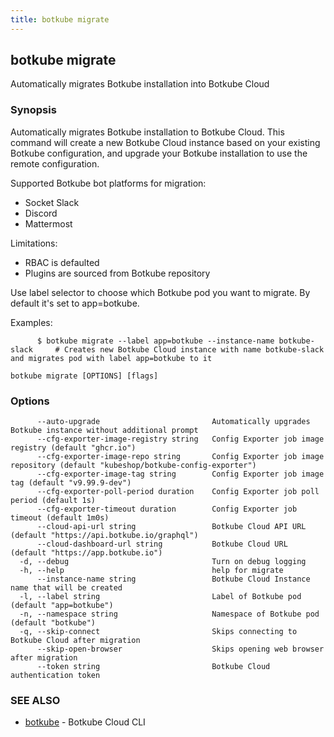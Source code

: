 ```yaml
---
title: botkube migrate
---
```


## botkube migrate

Automatically migrates Botkube installation into Botkube Cloud

### Synopsis

Automatically migrates Botkube installation to Botkube Cloud.
This command will create a new Botkube Cloud instance based on your existing Botkube configuration, and upgrade your Botkube installation to use the remote configuration.

Supported Botkube bot platforms for migration:
- Socket Slack
- Discord
- Mattermost

Limitations:
- RBAC is defaulted
- Plugins are sourced from Botkube repository

Use label selector to choose which Botkube pod you want to migrate. By default it's set to app=botkube.

Examples:

          $ botkube migrate --label app=botkube --instance-name botkube-slack     # Creates new Botkube Cloud instance with name botkube-slack and migrates pod with label app=botkube to it

	

```
botkube migrate [OPTIONS] [flags]
```

### Options

```
      --auto-upgrade                         Automatically upgrades Botkube instance without additional prompt
      --cfg-exporter-image-registry string   Config Exporter job image registry (default "ghcr.io")
      --cfg-exporter-image-repo string       Config Exporter job image repository (default "kubeshop/botkube-config-exporter")
      --cfg-exporter-image-tag string        Config Exporter job image tag (default "v9.99.9-dev")
      --cfg-exporter-poll-period duration    Config Exporter job poll period (default 1s)
      --cfg-exporter-timeout duration        Config Exporter job timeout (default 1m0s)
      --cloud-api-url string                 Botkube Cloud API URL (default "https://api.botkube.io/graphql")
      --cloud-dashboard-url string           Botkube Cloud URL (default "https://app.botkube.io")
  -d, --debug                                Turn on debug logging
  -h, --help                                 help for migrate
      --instance-name string                 Botkube Cloud Instance name that will be created
  -l, --label string                         Label of Botkube pod (default "app=botkube")
  -n, --namespace string                     Namespace of Botkube pod (default "botkube")
  -q, --skip-connect                         Skips connecting to Botkube Cloud after migration
      --skip-open-browser                    Skips opening web browser after migration
      --token string                         Botkube Cloud authentication token
```

### SEE ALSO

* [botkube](botkube.md)	 - Botkube Cloud CLI

